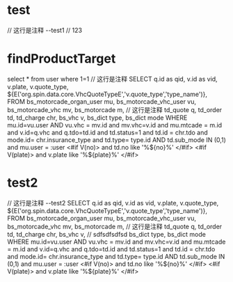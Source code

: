 test
===========
// 这行是注释
   --test1
// 123

findProductTarget
===========
select * from user where 1=1
// 这行是注释
SELECT
        q.id as qid,
        v.id as vid,
        v.plate,
        v.quote_type,
        ${E('org.spin.data.core.VhcQuoteTypeE','v.quote_type','type_name')},
        FROM
        bs_motorcade_organ_user mu,
        bs_motorcade_vhc_user vu,
        bs_motorcade_vhc mv,
        bs_motorcade m,
// 这行是注释
        td_quote q,
        td_order td,
        td_charge chr,
        bs_vhc v,
        bs_dict type,
        bs_dict mode
        WHERE
        mu.id=vu.user
        AND vu.vhc = mv.id
        and mv.vhc=v.id
        and mu.mtcade = m.id
        and v.id=q.vhc
        and q.tdo=td.id
        and td.status=1
        and td.id = chr.tdo
        and mode.id= chr.insurance_type
        and td.type= type.id
        AND td.sub_mode IN (0,1)
        and mu.user = :user
    <#if V(no)>
        and td.no like '%${no}%'
    </#if>
    <#if V(plate)>
        and v.plate like '%${plate}%'
    </#if>

test2
===========
// 这行是注释
   --test2
   SELECT
           q.id as qid,
           v.id as vid,
           v.plate,
           v.quote_type,
           ${E('org.spin.data.core.VhcQuoteTypeE','v.quote_type','type_name')},
           FROM
           bs_motorcade_organ_user mu,
           bs_motorcade_vhc_user vu,
           bs_motorcade_vhc mv,
           bs_motorcade m,
   // 这行是注释
           td_quote q,
           td_order td,
           td_charge chr,
           bs_vhc v,
           // sdfsdfsdfsd
           bs_dict type,
           bs_dict mode
           WHERE
           mu.id=vu.user
           AND vu.vhc = mv.id
           and mv.vhc=v.id
           and mu.mtcade = m.id
           and v.id=q.vhc
           and q.tdo=td.id
           and td.status=1
           and td.id = chr.tdo
           and mode.id= chr.insurance_type
           and td.type= type.id
           AND td.sub_mode IN (0,1)
           and mu.user = :user
       <#if V(no)>
           and td.no like '%${no}%'
       </#if>
       <#if V(plate)>
           and v.plate like '%${plate}%'
       </#if>
